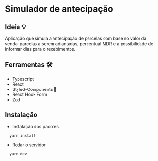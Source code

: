 
# Simulador de antecipação



## Ideia 💡
Aplicação que simula a antecipação de parcelas com base no valor da venda, parcelas a serem adiantadas, percentual MDR e a possibilidade de informar dias para o recebimentos.

## Ferramentas 🛠️
* Typescript
* React
* Styled-Components 💅
* React Hook Form
* Zod

## Instalação

- Instalação dos pacotes

```bash
  yarn install
```

- Rodar o servidor

```bash
  yarn dev        
```
